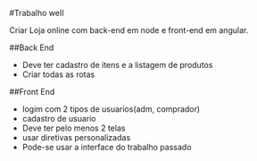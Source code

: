 #Trabalho weII

Criar Loja online com back-end em node e front-end em angular.

##Back End

* Deve ter cadastro de itens e a listagem de produtos
* Criar todas as rotas


##Front End

* logim com 2 tipos de usuarios(adm, comprador)
* cadastro de usuario
* Deve ter pelo menos 2 telas 
* usar diretivas personalizadas
* Pode-se usar a interface do trabalho passado 
